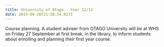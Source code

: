 ```yaml
---
title: University of Otago - Year 12/13
date: 2019-09-26T21:50:54.817Z
---
```

Course planning. A student adviser from OTAGO University will be at WHS on Friday 27 September at first break, in the library, to inform students about enrolling and planning their first year course.
